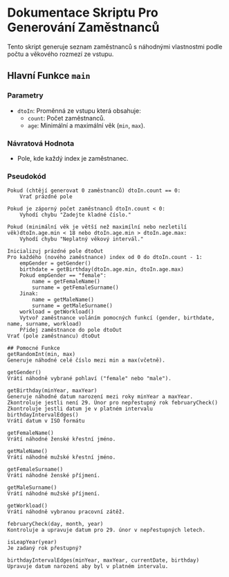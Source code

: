 # Dokumentace Skriptu Pro Generování Zaměstnanců

Tento skript generuje seznam zaměstnanců s náhodnými vlastnostmi podle počtu a věkového rozmezí ze vstupu.

## Hlavní Funkce `main`

### Parametry
- `dtoIn`: Proměnná ze vstupu která obsahuje:
  - `count`: Počet zaměstnanců.
  - `age`: Minimální a maximální věk (`min`, `max`).

### Návratová Hodnota
- Pole, kde každý index je zaměstnanec.

### Pseudokód
```plaintext
Pokud (chtějí generovat 0 zaměstnanců) dtoIn.count == 0:
    Vrať prázdné pole

Pokud je záporný počet zaměstnanců dtoIn.count < 0:
    Vyhodí chybu "Zadejte kladné číslo."

Pokud (minimální věk je větší než maximílní nebo nezletilí věk)dtoIn.age.min < 18 nebo dtoIn.age.min > dtoIn.age.max:
    Vyhodí chybu "Neplatný věkový intervál."

Inicializuj prázdné pole dtoOut
Pro každého (nového zaměstnance) index od 0 do dtoIn.count - 1:
    empGender = getGender()
    birthdate = getBirthday(dtoIn.age.min, dtoIn.age.max)
    Pokud empGender == "female":
        name = getFemaleName()
        surname = getFemaleSurname()
    Jinak:
        name = getMaleName()
        surname = getMaleSurname()
    workload = getWorkload()
    Vytvoř zaměstnance voláním pomocných funkcí (gender, birthdate, name, surname, workload)
    Přidej zaměstnance do pole dtoOut
Vrať (pole zaměstnancu) dtoOut

## Pomocné Funkce
getRandomInt(min, max)
Generuje náhodné celé číslo mezi min a max(včetně).

getGender()
Vrátí náhodně vybrané pohlaví ("female" nebo "male").

getBirthday(minYear, maxYear)
Generuje náhodné datum narození mezi roky minYear a maxYear.
Zkontroluje jestli není 29. Únor pro nepřestupný rok februaryCheck()
Zkontroluje jestli datum je v platném intervalu birthdayIntervalEdges()
Vrátí datum v ISO formátu

getFemaleName()
Vrátí náhodné ženské křestní jméno.

getMaleName()
Vrátí náhodné mužské křestní jméno.

getFemaleSurname()
Vrátí náhodné ženské příjmení.

getMaleSurname()
Vrátí náhodné mužské příjmení.

getWorkload()
Vrátí náhodně vybranou pracovní zátěž.

februaryCheck(day, month, year)
Kontroluje a upravuje datum pro 29. únor v nepřestupných letech.

isLeapYear(year)
Je zadaný rok přestupný?

birthdayIntervalEdges(minYear, maxYear, currentDate, birthday)
Upravuje datum narození aby byl v platném intervalu.


